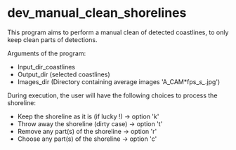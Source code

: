 # dev_manual_clean_shorelines

This program aims to perform a manual clean of detected coastlines, to only keep clean parts of detections.

Arguments of the program:
- Input_dir_coastlines
- Output_dir (selected coastlines)
- Images_dir (Directory containing average images 'A_CAM*fps_*s_*.jpg')

During execution, the user will have the following choices to process the shoreline:
- Keep the shoreline as it is (if lucky !)  -> option 'k'
- Throw away the shoreline (dirty case)     -> option 't'
- Remove any part(s) of the shoreline         -> option 'r'
- Choose any part(s) of the shoreline         -> option 'c'


